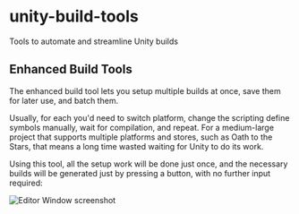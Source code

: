 # unity-build-tools
Tools to automate and streamline Unity builds

## Enhanced Build Tools

The enhanced build tool lets you setup multiple builds at once, save them for later use, and batch them.

Usually, for each you'd need to switch platform, change the scripting define symbols manually, wait for compilation, and repeat. For a medium-large project that supports multiple platforms and stores, such as Oath to the Stars, that means a long time wasted waiting for Unity to do its work.

Using this tool, all the setup work will be done just once, and the necessary builds will be generated just by pressing a button, with no further input required:

![Editor Window screenshot](https://user-images.githubusercontent.com/4165016/58760653-447b3280-853b-11e9-84df-f1c827af00aa.png)
